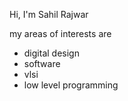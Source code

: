 Hi, I'm Sahil Rajwar

my areas of interests are
-  digital design
-  software
-  vlsi
-  low level programming
